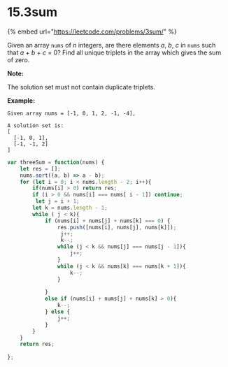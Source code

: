 # 15.3sum

{% embed url="https://leetcode.com/problems/3sum/" %}



Given an array `nums` of _n_ integers, are there elements _a_, _b_, _c_ in `nums` such that _a_ + _b_ + _c_ = 0? Find all unique triplets in the array which gives the sum of zero.

**Note:**

The solution set must not contain duplicate triplets.

**Example:**

```text
Given array nums = [-1, 0, 1, 2, -1, -4],

A solution set is:
[
  [-1, 0, 1],
  [-1, -1, 2]
]
```

```javascript
var threeSum = function(nums) {
    let res = [];
    nums.sort((a, b) => a - b);
    for (let i = 0; i < nums.length - 2; i++){
        if(nums[i] > 0) return res;
        if (i > 0 && nums[i] === nums[ i - 1]) continue;
         let j = i + 1;
        let k = nums.length - 1;
        while ( j < k){
            if (nums[i] + nums[j] + nums[k] === 0) {
                res.push([nums[i], nums[j], nums[k]]);
                 j++;
                 k--;
                while (j < k && nums[j] === nums[j - 1]){
                    j++;
                }
                while (j < k && nums[k] === nums[k + 1]){
                    k--;
                }
               
            }
            else if (nums[i] + nums[j] + nums[k] > 0){
                k--;
            } else {
                j++;
            }
        }
    }
    return res;
    
};
```

